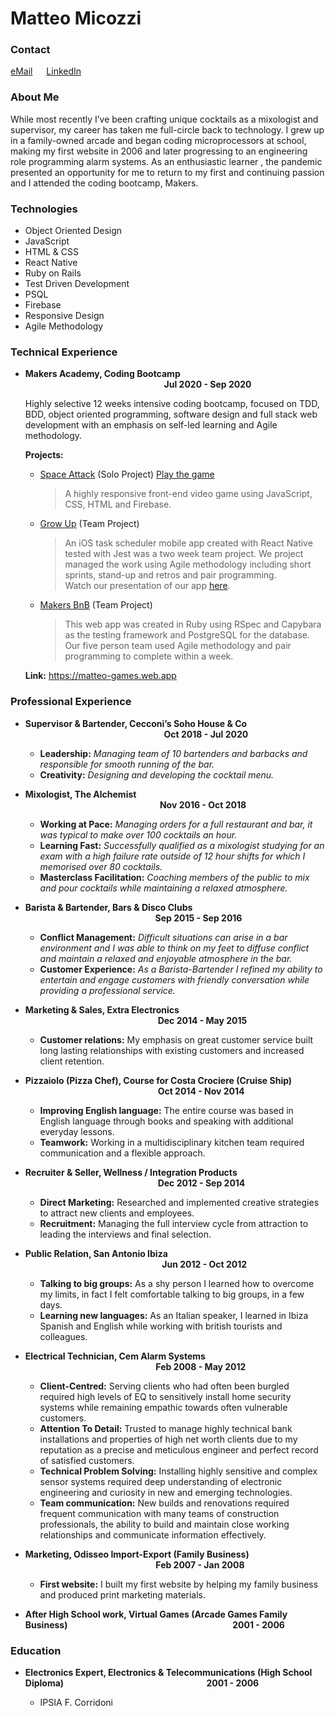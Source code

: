 # Matteo Micozzi

### Contact
[eMail](mailto:micozzimatteo@yahoo.it?subject=[GitHub]) &emsp; [LinkedIn](https://www.linkedin.com/in/matteo-micozzi-31947873/)

### About Me
While most recently I’ve been crafting unique cocktails as a mixologist and supervisor, my career has taken me full-circle back to technology. I grew up in a family-owned arcade and began coding microprocessors at school, making my first website in 2006 and later progressing to an engineering role programming alarm systems. As an enthusiastic learner , the pandemic presented an opportunity for me to return to my first and continuing passion and I attended the coding bootcamp, Makers.

### Technologies
* Object Oriented Design  
* JavaScript  
* HTML & CSS  
* React Native  
* Ruby on Rails	 
* Test Driven Development  
* PSQL  
* Firebase  
* Responsive Design  
* Agile Methodology  

### Technical Experience
* **Makers Academy, Coding Bootcamp &emsp;&emsp;&emsp;&emsp;&emsp;&emsp;&emsp; &emsp; &emsp; &emsp; &emsp; &emsp; &emsp; &emsp; &emsp; &emsp; &emsp; &emsp; &emsp; &emsp; &emsp; &emsp; &emsp; &emsp; &emsp; &emsp;&emsp; Jul 2020 - Sep 2020**  

  Highly selective 12 weeks intensive coding bootcamp, focused on TDD, BDD, object oriented programming, software design and full stack web development with  an emphasis on self-led learning and Agile methodology.  
  
  **Projects:**
    * [Space Attack](https://github.com/MatteoMicozzi/SpaceAttack) (Solo Project) [Play the game](https://matteo-games.web.app/)  
      > A highly responsive front-end video game using JavaScript, CSS, HTML and Firebase.  
    * [Grow Up](https://github.com/MatteoMicozzi/growup) (Team Project)									
      > An iOS task scheduler mobile app created with React Native tested with Jest was a two week team project.
      We project managed the work using Agile methodology including short sprints, stand-up and retros and pair programming.  
      Watch our presentation of our app [here](https://www.youtube.com/watch?v=YatQ7l54Xjc).  
    * [Makers BnB](https://github.com/MatteoMicozzi/makersbnb) (Team Project)									
      > This web app was created in Ruby using RSpec and Capybara as the testing framework and PostgreSQL for the database.  
      Our five person team used Agile methodology and pair programming to complete within a week.


  **Link:** 	https://matteo-games.web.app

### Professional Experience

* **Supervisor & Bartender, Cecconi’s Soho House & Co &emsp;&emsp;&emsp;&emsp;&emsp;&emsp;&emsp; &emsp; &emsp; &emsp; &emsp; &emsp; &emsp; &emsp; &emsp; &emsp; &emsp; &emsp; &emsp; &emsp;&emsp; Oct 2018 - Jul 2020**  

  * **Leadership:** _Managing team of 10 bartenders and barbacks and responsible for smooth running of the bar._
  * **Creativity:** _Designing and developing the cocktail menu._  

* **Mixologist, The Alchemist &emsp; &emsp; &emsp; &emsp; &emsp; &emsp; &emsp; &emsp; &emsp; &emsp; &emsp; &emsp; &emsp; &emsp; &emsp; &emsp; &emsp; &emsp; &emsp; &emsp; &emsp; &emsp; &emsp; &emsp; &emsp; &emsp; &emsp;&emsp;&emsp;&emsp; Nov 2016 - Oct 2018**  
  
  * **Working at Pace:** _Managing orders for a full restaurant and bar, it was typical to make over 100 cocktails an hour._
  * **Learning Fast:** _Successfully qualified as a mixologist studying for an exam with a high failure rate outside of 12 hour shifts for which I memorised over 80 cocktails._
  * **Masterclass Facilitation:** _Coaching members of the public to mix and pour cocktails while maintaining a relaxed atmosphere._ 

* **Barista & Bartender, Bars & Disco Clubs &emsp; &emsp; &emsp; &emsp; &emsp; &emsp; &emsp; &emsp; &emsp; &emsp; &emsp; &emsp; &emsp; &emsp; &emsp; &emsp; &emsp; &emsp; &emsp; &emsp; &emsp; &emsp; &emsp; &emsp; Sep 2015 - Sep 2016**

  * **Conflict Management:** _Difficult situations can arise in a bar environment and I was able to think on my feet to diffuse conflict and maintain a relaxed and enjoyable atmosphere in the bar._
  * **Customer Experience:** _As a Barista-Bartender I refined my ability to entertain and engage customers with friendly conversation while providing a professional service._

* **Marketing & Sales, Extra Electronics &emsp; &emsp; &emsp; &emsp; &emsp; &emsp; &emsp; &emsp; &emsp; &emsp; &emsp; &emsp; &emsp; &emsp; &emsp; &emsp; &emsp; &emsp; &emsp; &emsp; &emsp; &emsp;&emsp;&emsp;&emsp;&emsp; Dec 2014 - May 2015**  

  * **Customer relations:** My emphasis on great customer service built long lasting relationships with existing customers and increased client retention.

* **Pizzaiolo (Pizza Chef), Course for Costa Crociere (Cruise Ship) &emsp; &emsp; &emsp; &emsp; &emsp; &emsp; &emsp; &emsp; &emsp; &emsp; &emsp; &emsp;&emsp;&emsp;&emsp;&emsp;	Oct 2014 - Nov 2014**  

  * **Improving English language:** The entire course was based in English language through books and speaking with additional everyday lessons.
  * **Teamwork:** Working in a multidisciplinary kitchen team required communication and a flexible approach.

* **Recruiter & Seller, Wellness / Integration Products &emsp; &emsp; &emsp; &emsp; &emsp; &emsp; &emsp; &emsp; &emsp; &emsp; &emsp; &emsp; &emsp; &emsp; &emsp; &emsp; &emsp;&emsp;&emsp;&emsp;&emsp;	Dec 2012 - Sep 2014**  

  * **Direct Marketing:** Researched and implemented creative strategies to attract new clients and employees.
  * **Recruitment:** Managing the full interview cycle from attraction to leading the interviews and final selection.  

* **Public Relation, San Antonio Ibiza &emsp; &emsp; &emsp; &emsp; &emsp; &emsp; &emsp; &emsp; &emsp; &emsp; &emsp; &emsp; &emsp; &emsp; &emsp; &emsp; &emsp; &emsp; &emsp; &emsp; &emsp; &emsp; &emsp; &emsp; &emsp;&emsp;&emsp;	Jun 2012 - Oct 2012**  

  * **Talking to big groups:** As a shy person I learned how to overcome my limits, in fact I felt comfortable talking to big groups, in a few days.
  * **Learning new languages:** As an Italian speaker, I learned in Ibiza Spanish and English while working with british tourists and colleagues.

* **Electrical Technician, Cem Alarm Systems &emsp; &emsp; &emsp; &emsp; &emsp; &emsp; &emsp; &emsp; &emsp; &emsp; &emsp; &emsp; &emsp; &emsp; &emsp; &emsp; &emsp; &emsp; &emsp;&emsp;&emsp;&emsp;&emsp;&emsp;	Feb 2008 - May 2012**  

  * **Client-Centred:** Serving clients who had often been burgled required high levels of EQ to sensitively install home security systems while remaining empathic towards often vulnerable customers.
  * **Attention To Detail:** Trusted to manage highly technical bank installations and properties of high net worth clients due to my reputation as a precise and meticulous engineer and perfect record of satisfied customers.
  * **Technical Problem Solving:** Installing highly sensitive and complex sensor systems required deep understanding of electronic engineering and curiosity in new and emerging technologies.
  * **Team communication:** New builds and renovations required frequent communication with many teams of construction professionals, the ability to build and maintain close working relationships and communicate information effectively.

* **Marketing, Odisseo Import-Export (Family Business) &emsp; &emsp; &emsp; &emsp; &emsp; &emsp; &emsp; &emsp; &emsp; &emsp; &emsp; &emsp; &emsp; &emsp; &emsp;&emsp;&emsp;&emsp;&emsp;&emsp;	Feb 2007 - Jan 2008**  

  * **First website:** I built my first website by helping my family business and produced print marketing materials.

* **After High School work, Virtual Games (Arcade Games Family Business) &emsp; &emsp; &emsp; &emsp; &emsp; &emsp; &emsp; &emsp; &emsp; &emsp; &emsp;&emsp;&emsp;&emsp;&emsp;&emsp;	2001 - 2006**

### Education
* **Electronics Expert, Electronics & Telecommunications (High School Diploma) &emsp; &emsp; &emsp; &emsp; &emsp; &emsp; &emsp; &emsp; &emsp; &emsp; &emsp; &emsp; &emsp;	2001 - 2006**  

  * IPSIA F. Corridoni


